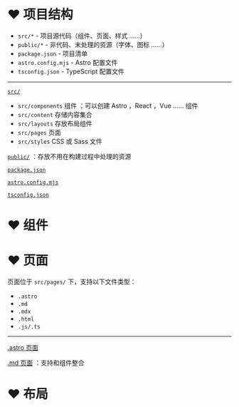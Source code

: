 # ❤️ 项目结构
- `src/*` - 项目源代码（组件、页面、样式 ……）
- `public/*` - 非代码、未处理的资源（字体、图标 ……）
- `package.json` - 项目清单
- `astro.config.mjs` - Astro 配置文件
- `tsconfig.json` - TypeScript 配置文件

---

<u>`src/`</u>
- `src/components` 组件 ：可以创建 Astro ，React ，Vue …… 组件
- `src/content` 存储内容集合
- `src/layouts` 存放布局组件
- `src/pages` 页面
- `src/styles`  CSS 或 Sass 文件

<u>`public/`</u> ：存放不用在构建过程中处理的资源

<u>`package.json`</u>

<u>`astro.config.mjs`</u> 

<u>`tsconfig.json`</u>

# ❤️ 组件



# ❤️ 页面
页面位于 `src/pages/` 下，支持以下文件类型：
- `.astro`
- `.md`
- `.mdx` 
- `.html`
- `.js/.ts` 

---

<u>.astro 页面</u> 

<u>.md 页面</u> ：支持和组件整合


# ❤️ 布局





